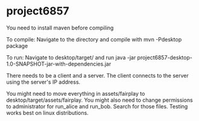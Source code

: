 # project6857

You need to install maven before compiling

To compile:
Navigate to the directory and compile with 
mvn -Pdesktop package

To run:
Navigate to desktop/target/ and run
java -jar project6857-desktop-1.0-SNAPSHOT-jar-with-dependencies.jar

There needs to be a client and a server. The client connects to the server using the server's IP address.

You might need to move everything in assets/fairplay to desktop/target/assets/fairplay. You might also need to change permissions to administrator for run_alice and run_bob. Search for those files. Testing works best on linux distributions.
